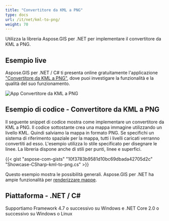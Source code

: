 ```yaml
---
title: "Convertitore da KML a PNG"
type: docs
url: /it/net/kml-to-png/
weight: 70
---
```


Utilizza la libreria Aspose.GIS per .NET per implementare il convertitore da KML a PNG.

## **Esempio live**

Aspose.GIS per .NET / C# ti presenta online gratuitamente l'applicazione ["Convertitore da KML a PNG"](https://products.aspose.app/gis/viewer/kml-to-png), dove puoi investigare la funzionalità e la qualità del suo funzionamento.

![App Convertitore da KML a PNG](viewer.png)

## **Esempio di codice - Convertitore da KML a PNG**

Il seguente snippet di codice mostra come implementare un convertitore da KML a PNG. Il codice sottostante crea una mappa immagine utilizzando un livello KML. Quindi salviamo la mappa in formato PNG. Se specifichi un sistema di riferimento spaziale per la mappa, tutti i livelli caricati verranno convertiti ad esso.
L'esempio utilizza lo stile specificato per disegnare le linee. La libreria dispone anche di stili per punti, linee e superfici.

{{< gist "aspose-com-gists" "10f3783b9581d10bc69dbada42705d2c" "Showcase-CSharp-kml-to-png.cs" >}}

Questo esempio mostra le possibilità generali. Aspose.GIS per .NET ha ampie funzionalità per [renderizzare mappe](https://docs.aspose.com/gis/net/map-rendering/).

## **Piattaforma - .NET / C#**

Supportiamo Framework 4.7 o successivo su Windows e .NET Core 2.0 o successivo su Windows o Linux
